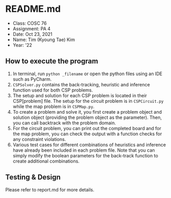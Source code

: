 # README.md
 
- Class: COSC 76 
- Assignment: PA 4
- Date: Oct 23, 2021
- Name: Tim (Kyoung Tae) Kim 
- Year: '22
 
## How to execute the program

1. In terminal, run `python _filename` or open the python files using an IDE such as PyCharm. 
2. `CSPSolver.py` contains the back-tracking, heuristic and inference function used for both CSP problems. 
3. The setup and solution for each CSP problem is located in their CSP[problem] file. The setup for the circuit problem is in `CSPCircuit.py` while the map problem is in `CSPMap.py`.
4. To create a problem and solve it, you first create a problem object and solution object (providing the problem object as the parameter). Then, you can call backtrack with the problem domain. 
5. For the circuit problem, you can print out the completed board and for the map problem, you can check the output with a function checks for any constraint violations. 
6. Various test cases for different combinations of heuristics and inference have already been included in each problem file. Note that you can simply modify the boolean parameters for the back-track function to create additional combinations.

## Testing & Design

Please refer to report.md for more details. 
